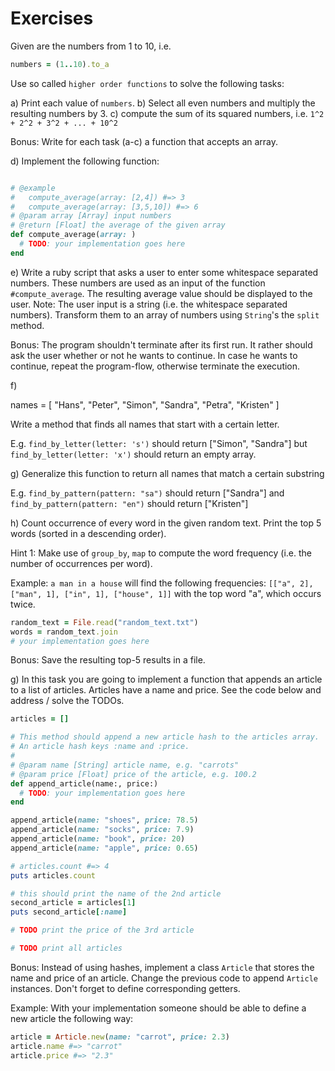 # Exercises

Given are the numbers from 1 to 10, i.e.
```ruby
numbers = (1..10).to_a
```

Use so called `higher order functions` to solve the following tasks:

a) Print each value of `numbers`.
b) Select all even numbers and multiply the resulting numbers by 3.
c) compute the sum of its squared numbers, i.e. `1^2 + 2^2 + 3^2 + ... + 10^2`

Bonus: Write for each task (a-c) a function that accepts an array.

d) Implement the following function:
```ruby

# @example
#   compute_average(array: [2,4]) #=> 3
#   compute_average(array: [3,5,10]) #=> 6
# @param array [Array] input numbers
# @return [Float] the average of the given array
def compute_average(array: )
  # TODO: your implementation goes here
end
```
e) Write a ruby script that asks a user to enter some whitespace separated numbers.
These numbers are used as an input of the function `#compute_average`.
The resulting average value should be displayed to the user.
Note: The user input is a string (i.e. the whitespace separated numbers). Transform them to an array of numbers using `String`'s the `split` method.

Bonus: The program shouldn't terminate after its first run. It rather should ask the user whether or not he wants to continue.
In case he wants to continue, repeat the program-flow, otherwise terminate the execution.

f)

names = [
  "Hans",
  "Peter",
  "Simon",
  "Sandra",
  "Petra",
  "Kristen"
]

Write a method that finds all names that start with a certain letter.

E.g. `find_by_letter(letter: 's')` should return ["Simon", "Sandra"] but
`find_by_letter(letter: 'x')` should return an empty array.

g) Generalize this function to return all names that match a certain substring

E.g. `find_by_pattern(pattern: "sa")` should return ["Sandra"] and
`find_by_pattern(pattern: "en")` should return ["Kristen"]

h) Count occurrence of every word in the given random text. Print the top 5 words (sorted in a descending order).

Hint 1: Make use of `group_by`, `map` to compute the word frequency (i.e. the number of occurrences per word).

Example: `a man in a house` will find the following frequencies:
`[["a", 2], ["man", 1], ["in", 1], ["house", 1]]` with the top word "a", which occurs twice.

```ruby
random_text = File.read("random_text.txt")
words = random_text.join
# your implementation goes here
```
Bonus: Save the resulting top-5 results in a file.

g) In this task you are going to implement a function that appends an article to a list of articles. Articles have a name and price.
See the code below and address / solve the TODOs.

```ruby
articles = []

# This method should append a new article hash to the articles array.
# An article hash keys :name and :price.
#
# @param name [String] article name, e.g. "carrots"
# @param price [Float] price of the article, e.g. 100.2
def append_article(name:, price:)
  # TODO: your implementation goes here
end

append_article(name: "shoes", price: 78.5)
append_article(name: "socks", price: 7.9)
append_article(name: "book", price: 20)
append_article(name: "apple", price: 0.65)

# articles.count #=> 4
puts articles.count

# this should print the name of the 2nd article
second_article = articles[1]
puts second_article[:name]

# TODO print the price of the 3rd article

# TODO print all articles

```

Bonus: Instead of using hashes, implement a class `Article` that stores the name and price of an article. Change the previous code to append `Article` instances.
Don't forget to define corresponding getters.

Example: With your implementation someone should be able to define a new article the following way:

```ruby
article = Article.new(name: "carrot", price: 2.3)
article.name #=> "carrot"
article.price #=> "2.3"
```
